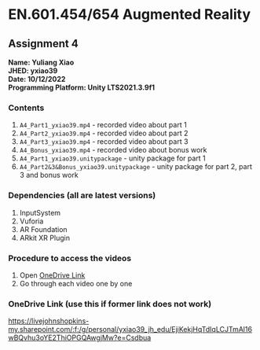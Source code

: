 # EN.601.454/654 Augmented Reality
## Assignment 4

**Name: Yuliang Xiao**\
**JHED: yxiao39**\
**Date: 10/12/2022**\
**Programming Platform: Unity LTS2021.3.9f1**

### Contents

1. ```A4_Part1_yxiao39.mp4``` - recorded video about part 1
2. ```A4_Part2_yxiao39.mp4``` - recorded video about part 2
3. ```A4_Part3_yxiao39.mp4``` - recorded video about part 3
4. ```A4_Bonus_yxiao39.mp4``` - recorded video about bonus work
5. ```A4_Part1_yxiao39.unitypackage``` - unity package for part 1
6. ```A4_Part2&3&Bonus_yxiao39.unitypackage``` - unity package for part 2, part 3 and bonus work

### Dependencies (all are latest versions)
1. InputSystem
2. Vuforia
3. AR Foundation
4. ARkit XR Plugin

### Procedure to access the videos

1. Open [OneDrive Link](https://livejohnshopkins-my.sharepoint.com/:f:/g/personal/yxiao39_jh_edu/EjiKekjHqTdIqLCJTmAl16wBQvhu3oYE2ThiOPGQAwgjMw?e=Csdbua)
2. Go through each video one by one

### OneDrive Link (use this if former link does not work)
<https://livejohnshopkins-my.sharepoint.com/:f:/g/personal/yxiao39_jh_edu/EjiKekjHqTdIqLCJTmAl16wBQvhu3oYE2ThiOPGQAwgjMw?e=Csdbua>
